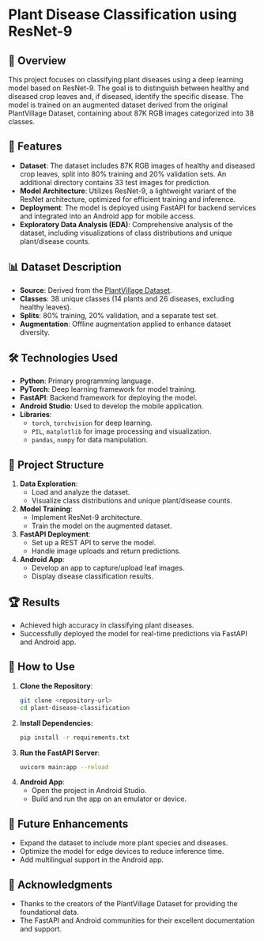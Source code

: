 # Plant Disease Classification using ResNet-9

## 📌 Overview
This project focuses on classifying plant diseases using a deep learning model based on ResNet-9. The goal is to distinguish between healthy and diseased crop leaves and, if diseased, identify the specific disease. The model is trained on an augmented dataset derived from the original PlantVillage Dataset, containing about 87K RGB images categorized into 38 classes.

## 🚀 Features
- **Dataset**: The dataset includes 87K RGB images of healthy and diseased crop leaves, split into 80% training and 20% validation sets. An additional directory contains 33 test images for prediction.
- **Model Architecture**: Utilizes ResNet-9, a lightweight variant of the ResNet architecture, optimized for efficient training and inference.
- **Deployment**: The model is deployed using FastAPI for backend services and integrated into an Android app for mobile access.
- **Exploratory Data Analysis (EDA)**: Comprehensive analysis of the dataset, including visualizations of class distributions and unique plant/disease counts.

## 📊 Dataset Description
- **Source**: Derived from the [PlantVillage Dataset](https://github.com/spMohanty/PlantVillage-Dataset).
- **Classes**: 38 unique classes (14 plants and 26 diseases, excluding healthy leaves).
- **Splits**: 80% training, 20% validation, and a separate test set.
- **Augmentation**: Offline augmentation applied to enhance dataset diversity.

## 🛠️ Technologies Used
- **Python**: Primary programming language.
- **PyTorch**: Deep learning framework for model training.
- **FastAPI**: Backend framework for deploying the model.
- **Android Studio**: Used to develop the mobile application.
- **Libraries**:
  - `torch`, `torchvision` for deep learning.
  - `PIL`, `matplotlib` for image processing and visualization.
  - `pandas`, `numpy` for data manipulation.

## 📂 Project Structure
1. **Data Exploration**:
   - Load and analyze the dataset.
   - Visualize class distributions and unique plant/disease counts.
2. **Model Training**:
   - Implement ResNet-9 architecture.
   - Train the model on the augmented dataset.
3. **FastAPI Deployment**:
   - Set up a REST API to serve the model.
   - Handle image uploads and return predictions.
4. **Android App**:
   - Develop an app to capture/upload leaf images.
   - Display disease classification results.

## 🏆 Results
- Achieved high accuracy in classifying plant diseases.
- Successfully deployed the model for real-time predictions via FastAPI and Android app.

## 📝 How to Use
1. **Clone the Repository**:
   ```bash
   git clone <repository-url>
   cd plant-disease-classification
   ```
2. **Install Dependencies**:
   ```bash
   pip install -r requirements.txt
   ```
3. **Run the FastAPI Server**:
   ```bash
   uvicorn main:app --reload
   ```
4. **Android App**:
   - Open the project in Android Studio.
   - Build and run the app on an emulator or device.

## 🌟 Future Enhancements
- Expand the dataset to include more plant species and diseases.
- Optimize the model for edge devices to reduce inference time.
- Add multilingual support in the Android app.

## 🙏 Acknowledgments
- Thanks to the creators of the PlantVillage Dataset for providing the foundational data.
- The FastAPI and Android communities for their excellent documentation and support.
